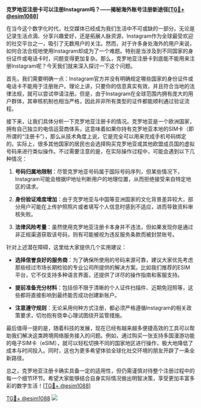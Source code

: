 **克罗地亚注册卡可以注册Instagram吗？——揭秘海外账号注册新途径[[TG💪+ @esim1088](https://t.me/s/esim1088)]**

在当今这个数字化时代，社交媒体已经成为我们生活中不可或缺的一部分。无论是记录生活点滴、分享兴趣爱好，还是拓展人脉资源，Instagram作为全球最受欢迎的社交平台之一，吸引了无数用户的关注。然而，对于许多身处海外的用户来说，如何合法合规地使用Instagram却成为了一个难题。特别是当涉及到不同国家的身份证件或电话卡时，问题变得更加复杂。那么，克罗地亚注册卡到底能不能用来注册Instagram呢？今天我们就来深入探讨一下这个问题。

首先，我们需要明确一点：Instagram官方并没有明确规定哪些国家的身份证件或电话卡不能用于注册账户。理论上讲，只要你的信息真实有效，并且符合当地的法律法规，就可以尝试申请注册。但是，由于Instagram在全球范围内拥有庞大的用户群体，其审核机制也相当严格，因此并非所有类型的证件都能顺利通过验证流程。

接下来，让我们具体分析一下克罗地亚注册卡的情况。克罗地亚是一个欧洲国家，拥有自己独立的电信运营商体系，这意味着如果你持有克罗地亚本地的SIM卡（即所谓的“注册卡”），那么从技术角度上说，它是完全可以用来完成手机号码绑定的。实际上，很多其他国家的居民也会选择购买克罗地亚或其他欧盟成员国的虚拟号码来进行类似操作。不过需要注意的是，在实际操作过程中，可能会遇到以下几种情况：

1. **号码归属地限制**：尽管克罗地亚号码属于国际号码序列，但某些情况下，Instagram可能会根据IP地址判断用户的地理位置，从而拒绝接受来自特定地区的请求。
   
2. **身份验证难度增加**：由于克罗地亚与中国等亚洲国家的文化背景差异较大，部分用户可能在上传护照照片或者填写个人信息时感到不适应，进而导致资料审核失败。

3. **法律风险考量**：虽然使用克罗地亚注册卡本身并不违法，但如果发现你是通过非正规渠道获取该号码，则有可能被视为违反服务条款而被封禁账号。

针对上述潜在障碍，这里给大家提供几个实用建议：

- **选择信誉良好的服务商**：为了确保所使用的号码来源可靠，建议大家优先考虑那些经过市场长期检验的专业公司所提供的解决方案。比如我们推荐的ESIM平台，它不仅支持多种语言界面，还提供了详尽的操作指南和客服支持。
  
- **提前准备充分材料**：包括但不限于清晰的个人证件扫描件、近期免冠照等，这些都将直接影响到最终能否成功创建新账户。

- **注意遵守规则**：无论采用何种方式注册，都必须严格遵循Instagram的相关政策要求，切勿抱有侥幸心理试图绕开监管措施。

最后值得一提的是，随着科技的发展，现在已经有越来越多便捷高效的工具可以帮助我们解决这类跨境网络服务接入的问题。例如，通过购买一张支持多国漫游功能的电子SIM卡（eSIM），就可以轻松切换不同的国家地区进行操作，极大地降低了成本与时间投入。同时，这也为更多希望体验全球化社交环境的朋友开辟了一条全新路径。

总之，克罗地亚注册卡确实具备一定的适用性，但仍需谨慎对待整个注册过程中的每一个细节环节。希望大家能够结合自身实际情况做出明智决策，享受更加丰富多彩的数字生活！[[TG💪+ @esim1088](https://t.me/s/esim1088)]

[TG💪+ @esim1088](https://t.me/s/esim1088) ![](https://i.postimg.cc/4NQfJmqS/Snipaste-2025-05-13-00-14-12.png)